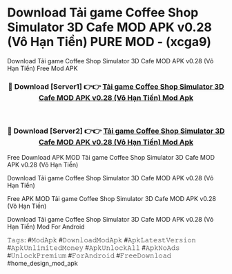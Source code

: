 # Download Tải game Coffee Shop Simulator 3D Cafe MOD APK v0.28 (Vô Hạn Tiền) PURE MOD - (xcga9)
Download Tải game Coffee Shop Simulator 3D Cafe MOD APK v0.28 (Vô Hạn Tiền) Free Mod APK

<div align="center">
<h3>🔴 Download [Server1] 👉👉 <a href="https://apk-comot.site?title=Tải_game_Coffee_Shop_Simulator_3D_Cafe_MOD_APK_v0.28_(Vô_Hạn_Tiền)">Tải game Coffee Shop Simulator 3D Cafe MOD APK v0.28 (Vô Hạn Tiền) Mod Apk</a></h3><br>

<h3>🔴 Download [Server2] 👉👉 <a href="https://apk-comot.site?title=Tải_game_Coffee_Shop_Simulator_3D_Cafe_MOD_APK_v0.28_(Vô_Hạn_Tiền)">Tải game Coffee Shop Simulator 3D Cafe MOD APK v0.28 (Vô Hạn Tiền) Mod Apk</a></h3>
</div>


Free Download APK MOD Tải game Coffee Shop Simulator 3D Cafe MOD APK v0.28 (Vô Hạn Tiền)

Download Tải game Coffee Shop Simulator 3D Cafe MOD APK v0.28 (Vô Hạn Tiền) 

Free APK MOD Tải game Coffee Shop Simulator 3D Cafe MOD APK v0.28 (Vô Hạn Tiền) 

Download Tải game Coffee Shop Simulator 3D Cafe MOD APK v0.28 (Vô Hạn Tiền) Mod For Android

𝚃𝚊𝚐𝚜: #𝙼𝚘𝚍𝙰𝚙𝚔 #𝙳𝚘𝚠𝚗𝚕𝚘𝚊𝚍𝙼𝚘𝚍𝙰𝚙𝚔 #𝙰𝚙𝚔𝙻𝚊𝚝𝚎𝚜𝚝𝚅𝚎𝚛𝚜𝚒𝚘𝚗 #𝙰𝚙𝚔𝚄𝚗𝚕𝚒𝚖𝚒𝚝𝚎𝚍𝙼𝚘𝚗𝚎𝚢 #𝙰𝚙𝚔𝚄𝚗𝚕𝚘𝚌𝚔𝙰𝚕𝚕 #𝙰𝚙𝚔𝙽𝚘𝙰𝚍𝚜 #𝚄𝚗𝚕𝚘𝚌𝚔𝙿𝚛𝚎𝚖𝚒𝚞𝚖 #𝙵𝚘𝚛𝙰𝚗𝚍𝚛𝚘𝚒𝚍 #𝙵𝚛𝚎𝚎𝙳𝚘𝚠𝚗𝚕𝚘𝚊𝚍 #home_design_mod_apk